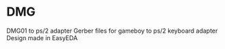 # DMG
DMG01 to ps/2 adapter 
Gerber files for gameboy to ps/2 keyboard adapter 
Design made in EasyEDA
